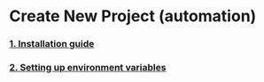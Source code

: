 # Create New Project (automation)

### [1. Installation guide](./assets/installation.md)
### [2. Setting up environment variables](./assets/setting_up_environment_variables.md)